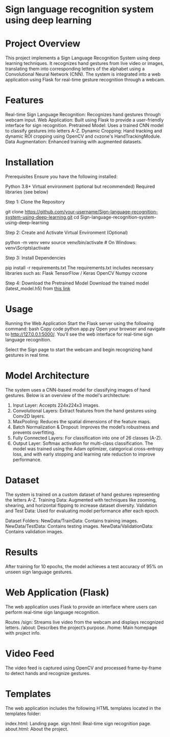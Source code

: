 # Sign language recognition system using deep learning

# Project Overview
This project implements a Sign Language Recognition System using deep learning techniques. It recognizes hand gestures from live video or images, translating them into corresponding letters of the alphabet using a Convolutional Neural Network (CNN). The system is integrated into a web application using Flask for real-time gesture recognition through a webcam.

# Features
Real-time Sign Language Recognition: Recognizes hand gestures through webcam input.
Web Application: Built using Flask to provide a user-friendly interface for sign recognition.
Pretrained Model: Uses a trained CNN model to classify gestures into letters A-Z.
Dynamic Cropping: Hand tracking and dynamic ROI cropping using OpenCV and cvzone's HandTrackingModule.
Data Augmentation: Enhanced training with augmented datasets.

# Installation
Prerequisites
Ensure you have the following installed:

Python 3.8+
Virtual environment (optional but recommended)
Required libraries (see below)

Step 1: Clone the Repository

git clone https://github.com/your-username/Sign-language-recognition-system-using-deep-learning.git
cd Sign-language-recognition-system-using-deep-learning

Step 2: Create and Activate Virtual Environment (Optional)

python -m venv venv
source venv/bin/activate  # On Windows: venv\Scripts\activate

Step 3: Install Dependencies

pip install -r requirements.txt
The requirements.txt includes necessary libraries such as:
Flask
TensorFlow / Keras
OpenCV
Numpy
cvzone

Step 4: Download the Pretrained Model
Download the trained model (latest_model.h5) from 
<a href="https://drive.google.com/drive/u/0/folders/1vOTgT9pXMivWmHGtpyWSC3mMUWRiEL0h" target="_blank">this link</a>

# Usage
Running the Web Application
Start the Flask server using the following command:
bash
Copy code
python app.py
Open your browser and navigate to http://127.0.0.1:5000/. You’ll see the web interface for real-time sign language recognition.

Select the Sign page to start the webcam and begin recognizing hand gestures in real time.

# Model Architecture
The system uses a CNN-based model for classifying images of hand gestures. Below is an overview of the model's architecture:
1) Input Layer: Accepts 224x224x3 images.
2) Convolutional Layers: Extract features from the hand gestures using Conv2D layers.
3) MaxPooling: Reduces the spatial dimensions of the feature maps.
4) Batch Normalization & Dropout: Improves the model’s robustness and prevents overfitting.
5) Fully Connected Layers: For classification into one of 26 classes (A-Z).
6) Output Layer: Softmax activation for multi-class classification.
The model was trained using the Adam optimizer, categorical cross-entropy loss, and with early stopping and learning rate reduction to improve performance.

# Dataset
The system is trained on a custom dataset of hand gestures representing the letters A-Z.
Training Data: Augmented with techniques like zooming, shearing, and horizontal flipping to increase dataset diversity.
Validation and Test Data: Used for evaluating model performance after each epoch.

Dataset Folders:
NewData/TrainData: Contains training images.
NewData/TestData: Contains testing images.
NewData/ValidationData: Contains validation images.

# Results
After training for 10 epochs, the model achieves a test accuracy of 95% on unseen sign language gestures.

# Web Application (Flask)
The web application uses Flask to provide an interface where users can perform real-time sign language recognition.

Routes
/sign: Streams live video from the webcam and displays recognized letters.
/about: Describes the project’s purpose.
/home: Main homepage with project info.

# Video Feed
The video feed is captured using OpenCV and processed frame-by-frame to detect hands and recognize gestures.

# Templates
The web application includes the following HTML templates located in the templates folder:

index.html: Landing page.
sign.html: Real-time sign recognition page.
about.html: About the project.
